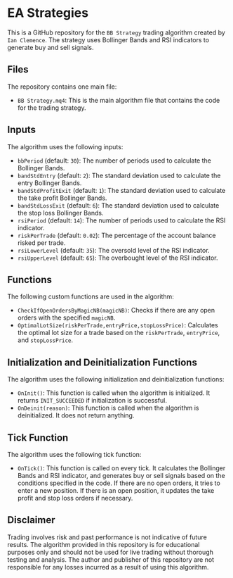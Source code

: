 # EA Strategies

This is a GitHub repository for the `BB Strategy` trading algorithm created by `Ian Clemence`. The strategy uses Bollinger Bands and RSI indicators to generate buy and sell signals.

## Files

The repository contains one main file:

- `BB Strategy.mq4`: This is the main algorithm file that contains the code for the trading strategy.

## Inputs

The algorithm uses the following inputs:

- `bbPeriod` (default: `30`): The number of periods used to calculate the Bollinger Bands.
- `bandStdEntry` (default: `2`): The standard deviation used to calculate the entry Bollinger Bands.
- `bandStdProfitExit` (default: `1`): The standard deviation used to calculate the take profit Bollinger Bands.
- `bandStdLossExit` (default: `6`): The standard deviation used to calculate the stop loss Bollinger Bands.
- `rsiPeriod` (default: `14`): The number of periods used to calculate the RSI indicator.
- `riskPerTrade` (default: `0.02`): The percentage of the account balance risked per trade.
- `rsiLowerLevel` (default: `35`): The oversold level of the RSI indicator.
- `rsiUpperLevel` (default: `65`): The overbought level of the RSI indicator.

## Functions

The following custom functions are used in the algorithm:

- `CheckIfOpenOrdersByMagicNB(magicNB)`: Checks if there are any open orders with the specified `magicNB`.
- `OptimalLotSize(riskPerTrade,entryPrice,stopLossPrice)`: Calculates the optimal lot size for a trade based on the `riskPerTrade`, `entryPrice`, and `stopLossPrice`.

## Initialization and Deinitialization Functions

The algorithm uses the following initialization and deinitialization functions:

- `OnInit()`: This function is called when the algorithm is initialized. It returns `INIT_SUCCEEDED` if initialization is successful.
- `OnDeinit(reason)`: This function is called when the algorithm is deinitialized. It does not return anything.

## Tick Function

The algorithm uses the following tick function:

- `OnTick()`: This function is called on every tick. It calculates the Bollinger Bands and RSI indicator, and generates buy or sell signals based on the conditions specified in the code. If there are no open orders, it tries to enter a new position. If there is an open position, it updates the take profit and stop loss orders if necessary.

## Disclaimer

Trading involves risk and past performance is not indicative of future results. The algorithm provided in this repository is for educational purposes only and should not be used for live trading without thorough testing and analysis. The author and publisher of this repository are not responsible for any losses incurred as a result of using this algorithm.
